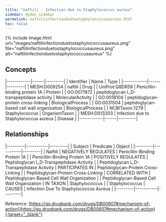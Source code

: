 ```yaml
---
title: "naftili - Infection due to Staphylococcus aureus"
sidebar: mydoc_sidebar
permalink: naftiliinfectionduetostaphylococcusaureus.html
toc: false 
---
```


{% include image.html url="images/naftiliinfectionduetostaphylococcusaureus.png" file="naftiliinfectionduetostaphylococcusaureus.png" alt="naftiliinfectionduetostaphylococcusaureus" %}

## Concepts

|------------|------|---------|
| Identifier | Name | Type    |
|------------|------|---------|
| MESH:D009254 | naftili | Drug |
| UniProt:Q8DR59 | Penicillin-binding protein 1A | Protein |
| GO:0071972 | peptidoglycan L,D-transpeptidase activity | MolecularActivity |
| GO:0018104 | peptidoglycan-protein cross-linking | BiologicalProcess |
| GO:0031504 | peptidoglycan-based cell wall organization | BiologicalProcess |
| NCBITaxon:1279 | Staphylococcus | OrganismTaxon |
| MESH:D013203 | Infection due to Staphylococcus aureus | Disease |
|------------|------|---------|

## Relationships

|---------|-----------|---------|
| Subject | Predicate | Object  |
|---------|-----------|---------|
| Naftili | NEGATIVELY REGULATES | Penicillin-Binding Protein 1A |
| Penicillin-Binding Protein 1A | POSITIVELY REGULATES | Peptidoglycan L,D-Transpeptidase Activity |
| Peptidoglycan L,D-Transpeptidase Activity | PARTICIPATES IN | Peptidoglycan-Protein Cross-Linking |
| Peptidoglycan-Protein Cross-Linking | CORRELATED WITH | Peptidoglycan-Based Cell Wall Organization |
| Peptidoglycan-Based Cell Wall Organization | IN TAXON | Staphylococcus |
| Staphylococcus | CAUSES | Infection Due To Staphylococcus Aureus |
|---------|-----------|---------|

Reference: [https://go.drugbank.com/drugs/DB00607#mechanism-of-action](https://go.drugbank.com/drugs/DB00607#mechanism-of-action){:target="_blank"}